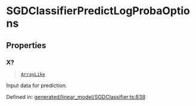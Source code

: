 # SGDClassifierPredictLogProbaOptions

## Properties

### X?

> [`ArrayLike`](../types/ArrayLike.md)

Input data for prediction.

Defined in:  [generated/linear\_model/SGDClassifier.ts:838](https://github.com/transitive-bullshit/scikit-learn-ts/blob/92ab806/packages/sklearn/src/generated/linear_model/SGDClassifier.ts#L838)

